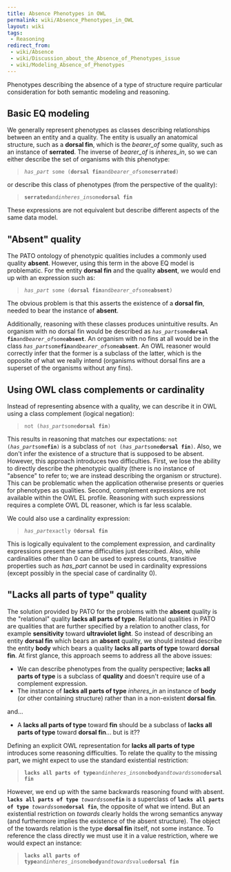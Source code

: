 ```yaml
---
title: Absence Phenotypes in OWL
permalink: wiki/Absence_Phenotypes_in_OWL
layout: wiki
tags:
 - Reasoning
redirect_from:
 - wiki/Absence
 - wiki/Discussion_about_the_Absence_of_Phenotypes_issue
 - wiki/Modeling_Absence_of_Phenotypes
---
```


Phenotypes describing the absence of a type of structure require
particular consideration for both semantic modeling and reasoning.

## Basic EQ modeling

We generally represent phenotypes as classes describing relationships
between an entity and a quality. The entity is usually an anatomical
structure, such as a **dorsal fin**, which is the *bearer_of* some
quality, such as an instance of **serrated**. The inverse of *bearer_of*
is *inheres_in*, so we can either describe the set of organisms with
this phenotype:

> *`has_part`*` some (`**`dorsal fin`**` and `*`bearer_of`*` some `**`serrated`**`)`

or describe this class of phenotypes (from the perspective of the
quality):

> **`serrated`**` and `*`inheres_in`*` some `**`dorsal fin`**

These expressions are not equivalent but describe different aspects of
the same data model.

## "Absent" quality

The PATO ontology of phenotypic qualities includes a commonly used
quality **absent**. However, using this term in the above EQ model is
problematic. For the entity **dorsal fin** and the quality **absent**,
we would end up with an expression such as:

> *`has_part`*` some (`**`dorsal fin`**` and `*`bearer_of`*` some `**`absent`**`)`

The obvious problem is that this asserts the existence of a **dorsal
fin**, needed to bear the instance of **absent**.

Additionally, reasoning with these classes produces unintuitive results.
An organism with no dorsal fin would be described as
*`has_part`*` some `**`dorsal fin`**` and `*`bearer_of`*` some `**`absent`**.
An organism with no fins at all would be in the class
*`has_part`*` some `**`fin`**` and `*`bearer_of`*` some `**`absent`**.
An OWL reasoner would correctly infer that the former is a subclass of
the latter, which is the opposite of what we really intend (organisms
without dorsal fins are a superset of the organisms without any fins).

## Using OWL class complements or cardinality

Instead of representing absence with a quality, we can describe it in
OWL using a class complement (logical negation):

> `not (`*`has_part`*` some `**`dorsal fin`**`)`

This results in reasoning that matches our expectations:
`not (`*`has_part`*` some `**`fin`**`)` is a subclass of
`not (`*`has_part`*` some `**`dorsal fin`**`)`. Also, we don't infer the
existence of a structure that is supposed to be absent. However, this
approach introduces two difficulties. First, we lose the ability to
directly describe the phenotypic quality (there is no instance of
"absence" to refer to; we are instead describing the organism or
structure). This can be problematic when the application otherwise
presents or queries for phenotypes as qualities. Second, complement
expressions are not available within the OWL EL profile. Reasoning with
such expressions requires a complete OWL DL reasoner, which is far less
scalable.

We could also use a cardinality expression:

> *`has_part`*` exactly 0 `**`dorsal fin`**

This is logically equivalent to the complement expression, and
cardinality expressions present the same difficulties just described.
Also, while cardinalities other than 0 can be used to express counts,
transitive properties such as *has_part* cannot be used in cardinality
expressions (except possibly in the special case of cardinality 0).

## "Lacks all parts of type" quality

The solution provided by PATO for the problems with the **absent**
quality is the "relational" quality **lacks all parts of type**.
Relational qualities in PATO are qualities that are further specified by
a relation to another class, for example **sensitivity** toward
**ultraviolet light**. So instead of describing an entity **dorsal fin**
which bears an **absent** quality, we should instead describe the entity
**body** which bears a quality **lacks all parts of type** toward
**dorsal fin**. At first glance, this approach seems to address all the
above issues:

- We can describe phenotypes from the quality perspective; **lacks all
  parts of type** is a subclass of **quality** and doesn't require use
  of a complement expression.
- The instance of **lacks all parts of type** *inheres_in* an instance
  of **body** (or other containing structure) rather than in a
  non-existent **dorsal fin**.

and...

- A **lacks all parts of type** toward **fin** should be a subclass of
  **lacks all parts of type** toward **dorsal fin**... but is it??

Defining an explicit OWL representation for **lacks all parts of type**
introduces some reasoning difficulties. To relate the quality to the
missing part, we might expect to use the standard existential
restriction:

> **`lacks all parts of type`**` and `*`inheres_in`*` some `**`body`**` and `*`towards`*` some `**`dorsal fin`**

However, we end up with the same backwards reasoning found with absent.
**`lacks all parts of type`**` `*`towards`*` some `**`fin`** is a
superclass of
**`lacks all parts of type`**` `*`towards`*` some `**`dorsal fin`**, the
opposite of what we intend. But an existential restriction on *towards*
clearly holds the wrong semantics anyway (and furthermore implies the
existence of the absent structure). The object of the towards relation
is the type **dorsal fin** itself, not some instance. To reference the
class directly we must use it in a value restriction, where we would
expect an instance:

> **`lacks all parts of type`**` and `*`inheres_in`*` some `**`body`**` and `*`towards`*` value `**`dorsal fin`**
